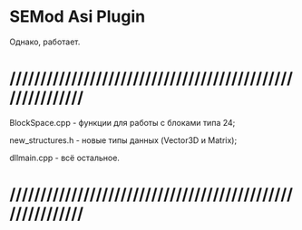 # SEMod Asi Plugin
Однако, работает.

# //////////////////////////////////////////////////////////
BlockSpace.cpp - функции для работы с блоками типа 24;

new_structures.h - новые типы данных (Vector3D и Matrix);

dllmain.cpp - всё остальное.
# //////////////////////////////////////////////////////////
